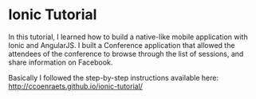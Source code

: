 # Ionic Tutorial

In this tutorial, I learned how to build a native-like mobile application with Ionic and AngularJS. I built a Conference application that allowed the attendees of the conference to browse through the list of sessions, and share information on Facebook.

Basically I followed the step-by-step instructions available here: http://ccoenraets.github.io/ionic-tutorial/

